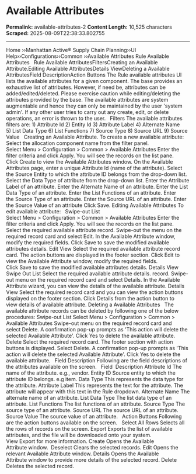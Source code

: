 # Available Attributes

**Permalink:** available-attributes-2
**Content Length:** 10,525 characters
**Scraped:** 2025-08-09T22:38:33.802755

---

Home &rsaquo;&rsaquo;Manhattan Active® Supply Chain Planning&rsaquo;&rsaquo;UI Help&rsaquo;&rsaquo;Configurations&rsaquo;&rsaquo;Common ››Available Attributes Rule Available Attributes &nbsp; Rule Available AttributesFiltersCreating an Available Attribute.Editing Available AttributesDetails ViewDeleting a Available AttributesField DescriptionAction Buttons The Rule available attributes UI lists the available attributes for a given component. The base provides an exhaustive list of attributes. However, if need be, attributes can be added/edited/deleted. Please exercise caution while editing/deleting the attributes provided by the base. The available attributes are system augmentable and hence they can only be maintained by the user &#39;system admin&#39;. If any other user tries to carry out any create, edit, or delete operations, an error is thrown to the user. &nbsp; Filters The&nbsp;available attributes filters are: 1)&nbsp;Attribute Id 2)&nbsp;Entity Id 3)&nbsp;Attribute Label 4)&nbsp;Alternate Name 5)&nbsp;List Data Type 6)&nbsp;List Functions 7)&nbsp;Source Type 8)&nbsp;Source URL 9)&nbsp;Source Value &nbsp; Creating an Available Attribute. To create a new available attribute: Select the allocation component name from the filter panel. &nbsp; Select&nbsp;Menu&nbsp;&gt;&nbsp;Configuration&nbsp;&gt;&nbsp;Common &gt; Available Attributes Enter the filter criteria and click&nbsp;Apply. You will see the records on the list pane. Click&nbsp;Create&nbsp;to view the&nbsp;Available Attributes&nbsp;window. On the Available Attributes&nbsp;page, enter a unique&nbsp;Attribute Id&nbsp;(name of the attribute). Select the&nbsp;Source Entity&nbsp;to which the attribute ID belongs from the drop-down list. Select the Data Type of attribute from the drop-down list. Enter the Attribute Label of an attribute. Enter the Alternate Name&nbsp;of an attribute. Enter the List Data Type of an attribute. Enter the List Functions of an attribute. Enter the&nbsp;Source Type of an attribute. Enter the&nbsp;Source URL of an attribute. Enter the&nbsp;Source Value of an attribute Click&nbsp;Save. Editing Available Attributes To edit available attribute: &nbsp; Swipe-out List Select&nbsp;Menu&nbsp;&gt;&nbsp;Configuration&nbsp;&gt;&nbsp;Common &gt; Available Attributes Enter the filter criteria and click&nbsp;Apply. You will see the records on the list pane. Select the required available attribute record. Swipe-out the menu on the required record card and select&nbsp;Edit. In the&nbsp;Available Attribute&nbsp;window, modify the required fields. Click&nbsp;Save&nbsp;to save the modified available attributes&nbsp;details. Edit View Select the required available attribute record card. The action buttons are displayed in the footer section. Click&nbsp;Edit&nbsp;to view the&nbsp;Available Attribute&nbsp;window, modify the required fields. Click&nbsp;Save&nbsp;to save the&nbsp;modified available attributes&nbsp;details. Details View &nbsp; Swipe Out List Select the required available attribute&nbsp;details. record. Swipe-out menu on the required record card and select&nbsp;Details. In the&nbsp;Available Attribute&nbsp;wizard, you can view the details of the available attribute. Details View Select the required record card and you can view the action&nbsp;buttons displayed on the footer section. Click&nbsp;Details&nbsp;from the action button to view&nbsp;details of available attribute. Deleting a Available Attributes &nbsp; The available attribute&nbsp;records can be deleted by following one of the below procedures: Swipe-out List Select&nbsp;Menu&nbsp;&gt;&nbsp;Configuration&nbsp;&gt;&nbsp;Common &gt; Available Attributes Swipe-out menu on the required record card and select&nbsp;Delete. A confirmation pop-up prompts as &#39;This action will delete the selected Available Attribute&#39;. Click&nbsp;Yes&nbsp;to delete the available attribute. Delete Select the required record card. The footer section with action buttons is displayed. Select&nbsp;Delete. A confirmation pop-up prompts as &#39;This action will delete the selected Available Attribute&#39;. Click&nbsp;Yes&nbsp;to delete the available attribute. &nbsp; Field Description Following are the field descriptions of the attributes available on the screen. &nbsp; Field &nbsp;Description Attribute Id The name of the attribute.&nbsp;e.g., vendor. Entity ID Source entity to which the attribute ID belongs.&nbsp;e.g item. Data Type This represents the data type for the attribute. Attribute Label This represents the text for the attribute. The attribute will appear with this text in the Rule dropdown. Alternate Name The alternate name of an attribute. List Data Type The list data type of an attribute. List Functions The list functions of an attribute. Source Type The source type of an attribute. Source URL The source URL of an attribute. Source Value The source value of an attribute. &nbsp; Action Buttons Following are the action buttons available on the screen. &nbsp; Select All Rows Selects all the rows of records on the screen. Export Exports the list of available attributes, and the file will be downloaded onto your system. View&nbsp;Export&nbsp;for more information. Create Opens the&nbsp;Available Attribute&nbsp;window.&nbsp; Deselect Clears the selected records. Edit Opens the relevant&nbsp;Available Attribute&nbsp;window. Details Opens the&nbsp;Available Attribute&nbsp;window to provide more details of the selected record. Delete Deletes the selected record. &nbsp; &nbsp; &nbsp;